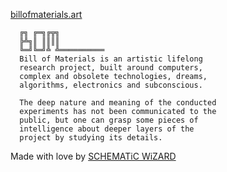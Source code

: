 [billofmaterials.art](https://billofmaterials.art)

```
  ╔╗ ╔═╗╔╦╗
  ╠╩╗║ ║║║║
  ╚═╝╚═╝╩ ╩══════════
  Bill of Materials is an artistic lifelong
  research project, built around computers,
  complex and obsolete technologies, dreams,
  algorithms, electronics and subconscious.

  The deep nature and meaning of the conducted
  experiments has not been communicated to the
  public, but one can grasp some pieces of
  intelligence about deeper layers of the
  project by studying its details.
```

Made with love by [SCHEMATiC WiZARD](https://linktr.ee/schematicwizard)
